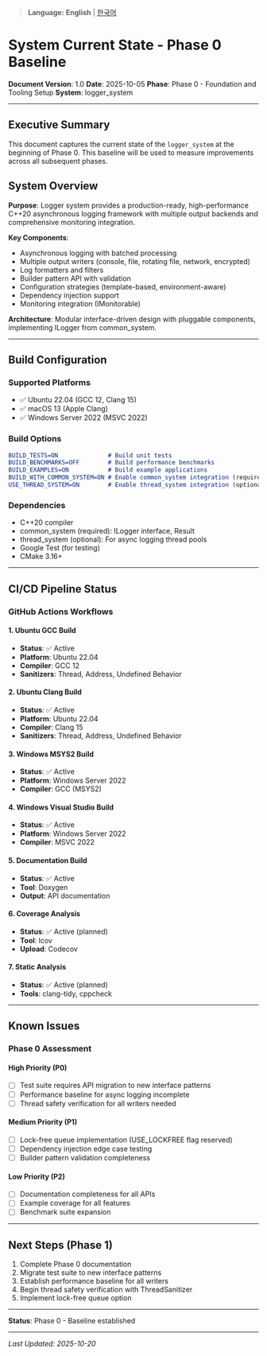 > **Language:** **English** | [한국어](CURRENT_STATE_KO.md)

# System Current State - Phase 0 Baseline

**Document Version**: 1.0
**Date**: 2025-10-05
**Phase**: Phase 0 - Foundation and Tooling Setup
**System**: logger_system

---

## Executive Summary

This document captures the current state of the `logger_system` at the beginning of Phase 0. This baseline will be used to measure improvements across all subsequent phases.

## System Overview

**Purpose**: Logger system provides a production-ready, high-performance C++20 asynchronous logging framework with multiple output backends and comprehensive monitoring integration.

**Key Components**:
- Asynchronous logging with batched processing
- Multiple output writers (console, file, rotating file, network, encrypted)
- Log formatters and filters
- Builder pattern API with validation
- Configuration strategies (template-based, environment-aware)
- Dependency injection support
- Monitoring integration (IMonitorable)

**Architecture**: Modular interface-driven design with pluggable components, implementing ILogger from common_system.

---

## Build Configuration

### Supported Platforms
- ✅ Ubuntu 22.04 (GCC 12, Clang 15)
- ✅ macOS 13 (Apple Clang)
- ✅ Windows Server 2022 (MSVC 2022)

### Build Options
```cmake
BUILD_TESTS=ON              # Build unit tests
BUILD_BENCHMARKS=OFF        # Build performance benchmarks
BUILD_EXAMPLES=ON           # Build example applications
BUILD_WITH_COMMON_SYSTEM=ON # Enable common_system integration (required)
USE_THREAD_SYSTEM=ON        # Enable thread_system integration (optional)
```

### Dependencies
- C++20 compiler
- common_system (required): ILogger interface, Result<T>
- thread_system (optional): For async logging thread pools
- Google Test (for testing)
- CMake 3.16+

---

## CI/CD Pipeline Status

### GitHub Actions Workflows

#### 1. Ubuntu GCC Build
- **Status**: ✅ Active
- **Platform**: Ubuntu 22.04
- **Compiler**: GCC 12
- **Sanitizers**: Thread, Address, Undefined Behavior

#### 2. Ubuntu Clang Build
- **Status**: ✅ Active
- **Platform**: Ubuntu 22.04
- **Compiler**: Clang 15
- **Sanitizers**: Thread, Address, Undefined Behavior

#### 3. Windows MSYS2 Build
- **Status**: ✅ Active
- **Platform**: Windows Server 2022
- **Compiler**: GCC (MSYS2)

#### 4. Windows Visual Studio Build
- **Status**: ✅ Active
- **Platform**: Windows Server 2022
- **Compiler**: MSVC 2022

#### 5. Documentation Build
- **Status**: ✅ Active
- **Tool**: Doxygen
- **Output**: API documentation

#### 6. Coverage Analysis
- **Status**: ✅ Active (planned)
- **Tool**: lcov
- **Upload**: Codecov

#### 7. Static Analysis
- **Status**: ✅ Active (planned)
- **Tools**: clang-tidy, cppcheck

---

## Known Issues

### Phase 0 Assessment

#### High Priority (P0)
- [ ] Test suite requires API migration to new interface patterns
- [ ] Performance baseline for async logging incomplete
- [ ] Thread safety verification for all writers needed

#### Medium Priority (P1)
- [ ] Lock-free queue implementation (USE_LOCKFREE flag reserved)
- [ ] Dependency injection edge case testing
- [ ] Builder pattern validation completeness

#### Low Priority (P2)
- [ ] Documentation completeness for all APIs
- [ ] Example coverage for all features
- [ ] Benchmark suite expansion

---

## Next Steps (Phase 1)

1. Complete Phase 0 documentation
2. Migrate test suite to new interface patterns
3. Establish performance baseline for all writers
4. Begin thread safety verification with ThreadSanitizer
5. Implement lock-free queue option

---

**Status**: Phase 0 - Baseline established

---

*Last Updated: 2025-10-20*
